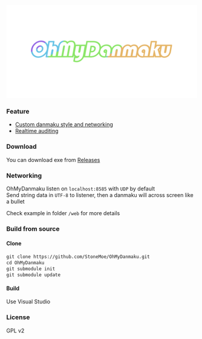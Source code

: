 ![logo](img/logo.png)

### Feature
 - [Custom danmaku style and networking](img/settings.png)
 - [Realtime auditing](img/audit.png)

### Download
You can download exe from [Releases](https://github.com/StoneMoe/OhMyDanmaku/releases)

### Networking
OhMyDanmaku listen on `localhost:8585` with `UDP` by default  
Send string data in `UTF-8` to listener, then a danmaku will across screen like a bullet

Check example in folder `/web` for more details

### Build from source
#### Clone
```
git clone https://github.com/StoneMoe/OhMyDanmaku.git
cd OhMyDanmaku
git submodule init
git submodule update
```

#### Build
Use Visual Studio

### License
GPL v2
